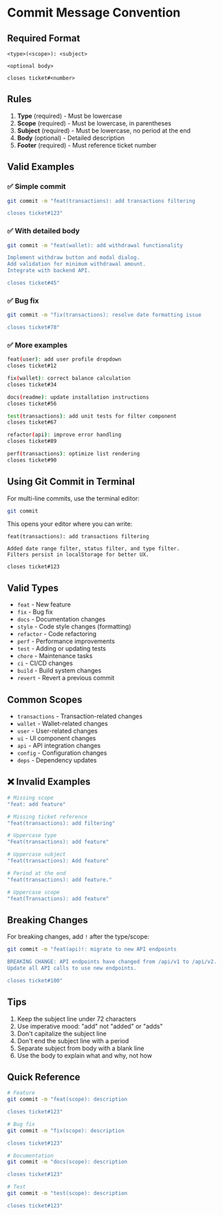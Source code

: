 # Commit Message Convention

## Required Format

```
<type>(<scope>): <subject>

<optional body>

closes ticket#<number>
```

## Rules

1. **Type** (required) - Must be lowercase
2. **Scope** (required) - Must be lowercase, in parentheses
3. **Subject** (required) - Must be lowercase, no period at the end
4. **Body** (optional) - Detailed description
5. **Footer** (required) - Must reference ticket number

## Valid Examples

### ✅ Simple commit
```bash
git commit -m "feat(transactions): add transactions filtering

closes ticket#123"
```

### ✅ With detailed body
```bash
git commit -m "feat(wallet): add withdrawal functionality

Implement withdraw button and modal dialog.
Add validation for minimum withdrawal amount.
Integrate with backend API.

closes ticket#45"
```

### ✅ Bug fix
```bash
git commit -m "fix(transactions): resolve date formatting issue

closes ticket#78"
```

### ✅ More examples
```bash
feat(user): add user profile dropdown
closes ticket#12

fix(wallet): correct balance calculation
closes ticket#34

docs(readme): update installation instructions
closes ticket#56

test(transactions): add unit tests for filter component
closes ticket#67

refactor(api): improve error handling
closes ticket#89

perf(transactions): optimize list rendering
closes ticket#90
```

## Using Git Commit in Terminal

For multi-line commits, use the terminal editor:

```bash
git commit
```

This opens your editor where you can write:

```
feat(transactions): add transactions filtering

Added date range filter, status filter, and type filter.
Filters persist in localStorage for better UX.

closes ticket#123
```

## Valid Types

- `feat` - New feature
- `fix` - Bug fix
- `docs` - Documentation changes
- `style` - Code style changes (formatting)
- `refactor` - Code refactoring
- `perf` - Performance improvements
- `test` - Adding or updating tests
- `chore` - Maintenance tasks
- `ci` - CI/CD changes
- `build` - Build system changes
- `revert` - Revert a previous commit

## Common Scopes

- `transactions` - Transaction-related changes
- `wallet` - Wallet-related changes
- `user` - User-related changes
- `ui` - UI component changes
- `api` - API integration changes
- `config` - Configuration changes
- `deps` - Dependency updates

## ❌ Invalid Examples

```bash
# Missing scope
"feat: add feature"

# Missing ticket reference
"feat(transactions): add filtering"

# Uppercase type
"Feat(transactions): add feature"

# Uppercase subject
"feat(transactions): Add feature"

# Period at the end
"feat(transactions): add feature."

# Uppercase scope
"feat(Transactions): add feature"
```

## Breaking Changes

For breaking changes, add `!` after the type/scope:

```bash
git commit -m "feat(api)!: migrate to new API endpoints

BREAKING CHANGE: API endpoints have changed from /api/v1 to /api/v2.
Update all API calls to use new endpoints.

closes ticket#100"
```

## Tips

1. Keep the subject line under 72 characters
2. Use imperative mood: "add" not "added" or "adds"
3. Don't capitalize the subject line
4. Don't end the subject line with a period
5. Separate subject from body with a blank line
6. Use the body to explain what and why, not how

## Quick Reference

```bash
# Feature
git commit -m "feat(scope): description

closes ticket#123"

# Bug fix
git commit -m "fix(scope): description

closes ticket#123"

# Documentation
git commit -m "docs(scope): description

closes ticket#123"

# Test
git commit -m "test(scope): description

closes ticket#123"
```
